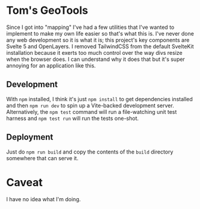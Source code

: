 # Tom's GeoTools

Since I got into "mapping" I've had a few utilities that I've wanted to implement to make my own
life easier so that's what this is. I've never done any web development so it is what it is; this
project's key components are Svelte 5 and OpenLayers. I removed TailwindCSS from the default
SvelteKit installation because it exerts too much control over the way divs resize when the browser
does. I can understand why it does that but it's super annoying for an application like this.

## Development

With `npm` installed, I think it's just `npm install` to get dependencies installed and then `npm
run dev` to spin up a Vite-backed development server. Alternatively, the `npm test` command will run
a file-watching unit test harness and `npm test run` will run the tests one-shot.

## Deployment

Just do `npm run build` and copy the contents of the `build` directory somewhere that can serve it.

# Caveat

I have no idea what I'm doing.
